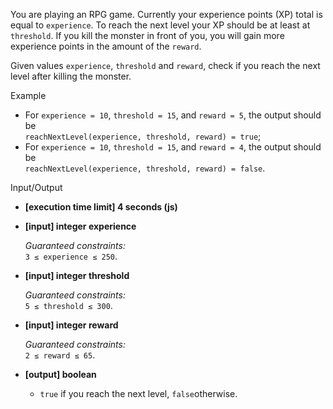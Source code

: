 
You are playing an RPG game. Currently your experience points (XP) total is equal to  `experience`. To reach the next level your XP should be at least at  `threshold`. If you kill the monster in front of you, you will gain more experience points in the amount of the  `reward`.

Given values  `experience`,  `threshold`  and  `reward`, check if you reach the next level after killing the monster.

Example

-   For  `experience = 10`,  `threshold = 15`, and  `reward = 5`, the output should be  
    `reachNextLevel(experience, threshold, reward) = true`;
-   For  `experience = 10`,  `threshold = 15`, and  `reward = 4`, the output should be  
    `reachNextLevel(experience, threshold, reward) = false`.

Input/Output

-   **[execution time limit] 4 seconds (js)**
    
-   **[input] integer experience**
    
    _Guaranteed constraints:_  
    `3 ≤ experience ≤ 250`.
    
-   **[input] integer threshold**
    
    _Guaranteed constraints:_  
    `5 ≤ threshold ≤ 300`.
    
-   **[input] integer reward**
    
    _Guaranteed constraints:_  
    `2 ≤ reward ≤ 65`.
    
-   **[output] boolean**
    
    -   `true`  if you reach the next level,  `false`otherwise.